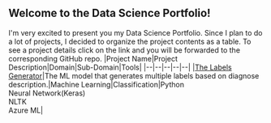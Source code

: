 ## Welcome to the Data Science Portfolio!

I'm very excited to present you my Data Science Portfolio. Since I plan to do a lot of projects, I decided to organize the project contents as a table. 
To see a project  details click on the link and you will be forwarded to the corresponding GitHub repo.
|Project Name|Project Description|Domain|Sub-Domain|Tools|
|--|--|--|--|--|
|[The Labels Generator](https://github.com/boris-korotkov/The-Labels-Generator)|The ML model that generates multiple labels based on diagnose description.|Machine Learning|Classification|Python<br>Neural Network(Keras)<br>NLTK<br>Azure ML|
